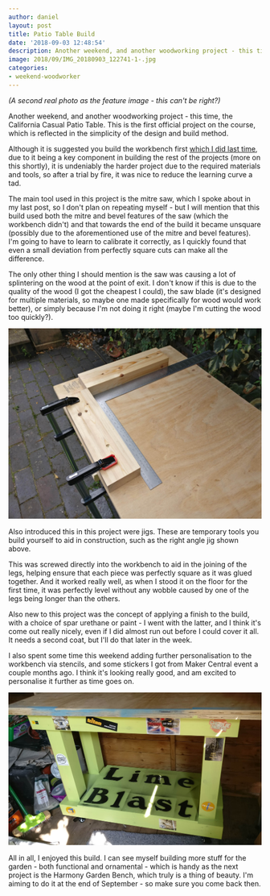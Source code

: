 ```yaml
---
author: daniel
layout: post
title: Patio Table Build
date: '2018-09-03 12:48:54'
description: Another weekend, and another woodworking project - this time, the California Casual Patio Table. This is the first official project on the course, which is reflected in the simplicity of the design and build method.
image: 2018/09/IMG_20180903_122741-1-.jpg
categories:
- weekend-woodworker
---
```


_(A second real photo as the feature image - this can't be right?)_

<p class="intro"><span class="dropcap">A</span>nother weekend, and another woodworking project - this time, the California Casual Patio Table. This is the first official project on the course, which is reflected in the simplicity of the design and build method.</p>

Although it is suggested you build the workbench first [which I did last time](/2018/08/21/i-built-a-workbench/), due to it being a key component in building the rest of the projects (more on this shortly), it is undeniably the harder project due to the required materials and tools, so after a trial by fire, it was nice to reduce the learning curve a tad.

The main tool used in this project is the mitre saw, which I spoke about in my last post, so I don't plan on repeating myself - but I will mention that this build used both the mitre and bevel features of the saw (which the workbench didn't) and that towards the end of the build it became unsquare (possibly due to the aforementioned use of the mitre and bevel features). I'm going to have to learn to calibrate it correctly, as I quickly found that even a small deviation from perfectly square cuts can make all the difference.

The only other thing I should mention is the saw was causing a lot of splintering on the wood at the point of exit. I don't know if this is due to the quality of the wood (I got the cheapest I could), the saw blade (it's designed for multiple materials, so maybe one made specifically for wood would work better), or simply because I'm not doing it right (maybe I'm cutting the wood too quickly?).

![IMG_20180901_130453-1-](/assets/img/2018/09/IMG_20180901_130453-1-.jpg)

Also introduced this in this project were jigs. These are temporary tools you build yourself to aid in construction, such as the right angle jig shown above.

This was screwed directly into the workbench to aid in the joining of the legs, helping ensure that each piece was perfectly square as it was glued together. And it worked really well, as when I stood it on the floor for the first time, it was perfectly level without any wobble caused by one of the legs being longer than the others.

Also new to this project was the concept of applying a finish to the build, with a choice of spar urethane or paint - I went with the latter, and I think it's come out really nicely, even if I did almost run out before I could cover it all. It needs a second coat, but I'll do that later in the week.

I also spent some time this weekend adding further personalisation to the workbench via stencils, and some stickers I got from Maker Central event a couple months ago. I think it's looking really good, and am excited to personalise it further as time goes on.

![IMG_20180903_122550-1-](/assets/img/2018/09/IMG_20180903_122550-1-.jpg)

All in all, I enjoyed this build. I can see myself building more stuff for the garden - both functional and ornamental - which is handy as the next project is the Harmony Garden Bench, which truly is a thing of beauty. I'm aiming to do it at the end of September - so make sure you come back then.
